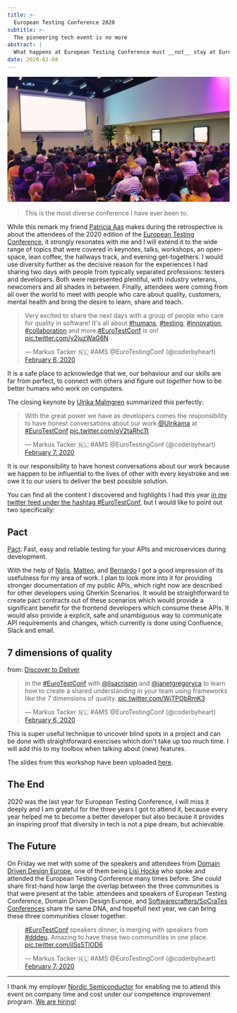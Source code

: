 ```yaml
---
title: >-
  European Testing Conference 2020
subtitle: >-
  The pioneering tech event is no more
abstract: |
  What happens at European Testing Conference must __not__ stay at European Testing Conference.
date: 2020-02-08
---
```


![European Testing Conference 2020](../media/2020-02-08-european-testing-conference-2020.jpeg)

> This is the most diverse conference I have ever been to.

While this remark my friend [Patricia Aas](https://patricia.no/) makes during
the retrospective is about the attendees of the 2020 edition of the
[European Testing Conference](https://europeantestingconference.eu/), it
strongly resonates with me and I will extend it to the wide range of topics that
were covered in keynotes, talks, workshops, an open-space, lean coffee, the
hallways track, and evening get-togethers. I would use diversity further as the
decisive reason for the experiences I had sharing two days with people from
typically separated professions: testers and developers. Both were represented
plentiful, with industry veterans, newcomers and all shades in between. Finally,
attendees were coming from all over the world to meet with people who care about
quality, customers, mental health and bring the desire to learn, share and
teach.

<blockquote class="twitter-tweet"><p lang="en" dir="ltr">Very excited to share the next days with a group of people who care for quality in software! It&#39;s all about <a href="https://twitter.com/hashtag/humans?src=hash&amp;ref_src=twsrc%5Etfw">#humans</a>, <a href="https://twitter.com/hashtag/testing?src=hash&amp;ref_src=twsrc%5Etfw">#testing</a>, <a href="https://twitter.com/hashtag/innovation?src=hash&amp;ref_src=twsrc%5Etfw">#innovation</a>, <a href="https://twitter.com/hashtag/collaboration?src=hash&amp;ref_src=twsrc%5Etfw">#collaboration</a> and more.<a href="https://twitter.com/hashtag/EuroTestConf?src=hash&amp;ref_src=twsrc%5Etfw">#EuroTestConf</a> is on! <a href="https://t.co/y2juzWaG6N">pic.twitter.com/y2juzWaG6N</a></p>&mdash; Markus Tacker 🇳🇱 #AMS @EuroTestingConf (@coderbyheart) <a href="https://twitter.com/coderbyheart/status/1225330258569764864?ref_src=twsrc%5Etfw">February 6, 2020</a></blockquote>

It is a safe place to acknowledge that we, our behaviour and our skills are far
from perfect, to connect with others and figure out _together_ how to be better
humans who work on computers.

The closing keynote by [Ulrika Malmgren](https://twitter.com/Ulrikama)
summarized this perfectly:

<blockquote class="twitter-tweet"><p lang="en" dir="ltr">With the great power we have as developers comes the responsibility to have honest conversations about our work.<a href="https://twitter.com/Ulrikama?ref_src=twsrc%5Etfw">@Ulrikama</a> at <a href="https://twitter.com/hashtag/EuroTestConf?src=hash&amp;ref_src=twsrc%5Etfw">#EuroTestConf</a> <a href="https://t.co/gV2taRhcTt">pic.twitter.com/gV2taRhcTt</a></p>&mdash; Markus Tacker 🇳🇱 #AMS @EuroTestingConf (@coderbyheart) <a href="https://twitter.com/coderbyheart/status/1225807205783527424?ref_src=twsrc%5Etfw">February 7, 2020</a></blockquote>

It is our responsibility to have honest conversations about our work because we
happen to be influential to the lives of other with every keystroke and we owe
it to our users to deliver the best possible solution.

You can find all the content I discovered and highlights I had this year
[in my twitter feed under the hashtag #EuroTestConf](https://twitter.com/search?q=from%3Acoderbyheart%20%23EuroTestConf&src=typed_query&f=live),
but I would like to point out two specifically:

## Pact

[Pact](https://docs.pact.io/): Fast, easy and reliable testing for your APIs and
microservices during development.

With the help of [Nelis](https://twitter.com/nelisboucke),
[Matteo](https://twitter.com/matteo_pierro), and
[Bernardo](https://twitter.com/bernardobridge) I got a good impression of its
usefulness for my area of work. I plan to look more into it for providing
stronger documentation of my public APIs, which right now are described for
other developers using Gherkin Scenarios. It would be straightforward to create
pact contracts out of these scenarios which would provide a significant benefit
for the frontend developers which consume these APIs. It would also provide a
explicit, safe and unambiguous way to communicate API requirements and changes,
which currently is done using Confluence, Slack and email.

## 7 dimensions of quality

from:
[Discover to Deliver](https://www.ebgconsulting.com/blog/a-quick-dip-into-our-new-book-discover-to-deliver-agile-product-planning-analysis/)

<blockquote class="twitter-tweet"><p lang="en" dir="ltr">In the <a href="https://twitter.com/hashtag/EuroTestConf?src=hash&amp;ref_src=twsrc%5Etfw">#EuroTestConf</a> with <a href="https://twitter.com/lisacrispin?ref_src=twsrc%5Etfw">@lisacrispin</a> and <a href="https://twitter.com/janetgregoryca?ref_src=twsrc%5Etfw">@janetgregoryca</a> to learn how to create a shared understanding in your team using frameworks like the 7 dimensions of quality. <a href="https://t.co/WjTPObRmK3">pic.twitter.com/WjTPObRmK3</a></p>&mdash; Markus Tacker 🇳🇱 #AMS @EuroTestingConf (@coderbyheart) <a href="https://twitter.com/coderbyheart/status/1225389623448342528?ref_src=twsrc%5Etfw">February 6, 2020</a></blockquote>

This is super useful technique to uncover blind spots in a project and can be
done with straightforward exercises which don't take up too much time. I will
add this to my toolbox when talking about (new) features.

The slides from this workshop have been uploaded
[here](https://www.slideshare.net/janetgregoryca/exploring-features-and-stories-for-shared-understanding-workshop).

## The End

2020 was the last year for European Testing Conference, I will miss it deeply
and I am grateful for the three years I got to attend it, because every year
helped me to become a better developer but also because it provides an inspiring
proof that diversity in tech is not a pipe dream, but achievable.

## The Future

On Friday we met with some of the speakers and attendees from
[Domain Driven Design Europe](https://dddeurope.com/), one of them being
[Lisi Hocke](https://www.lisihocke.com/p/about-me.html) who spoke and attended
the European Testing Conference many times before. She could share first-hand
how large the overlap between the three communities is that were present at the
table: attendees and speakers of European Testing Conference, Domain Driven
Design Europe, and
[Softwarecrafters/SoCraTes Conferences](https://www.softwarecrafters.org/) share
the same DNA, and hopefull next year, we can bring these three communities
closer together.

<blockquote class="twitter-tweet"><p lang="en" dir="ltr"><a href="https://twitter.com/hashtag/EuroTestConf?src=hash&amp;ref_src=twsrc%5Etfw">#EuroTestConf</a> speakers dinner, is merging with speakers from <a href="https://twitter.com/hashtag/dddeu?src=hash&amp;ref_src=twsrc%5Etfw">#dddeu</a>. Amazing to have these two communities in one place. <a href="https://t.co/jISs5TlOD6">pic.twitter.com/jISs5TlOD6</a></p>&mdash; Markus Tacker 🇳🇱 #AMS @EuroTestingConf (@coderbyheart) <a href="https://twitter.com/coderbyheart/status/1225859527255392256?ref_src=twsrc%5Etfw">February 7, 2020</a></blockquote>

---

I thank my employer [Nordic Semiconductor](https://www.nordicsemi.com/) for
enabling me to attend this event on company time and cost under our competence
improvement program.
[We are hiring!](https://www.nordicsemi.com/About-us/Vacant-Positions)
